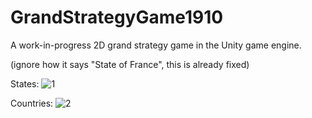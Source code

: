 # GrandStrategyGame1910
 A work-in-progress 2D grand strategy game in the Unity game engine.

(ignore how it says "State of France", this is already fixed)

States:
![1](https://github.com/user-attachments/assets/1f75fc9a-d651-4911-8344-a6f0b91bd972)


Countries:
![2](https://github.com/user-attachments/assets/24f20a59-9da0-48d1-9b13-988b8556039f)
